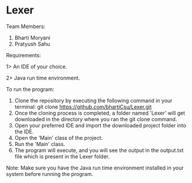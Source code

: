 # Lexer

Team Members:
1. Bharti Moryani
2. Pratyush Sahu

Requirements:

1> An IDE of your choice.

2> Java run time environment.

To run the program:

1. Clone the repository by executing the following command in your terminal:
   git clone https://github.com/bhartiCsu/Lexer.git
2. Once the cloning process is completed, a folder named 'Lexer' will get downloaded in the directory where you ran the git clone command.
3. Open your preferred IDE and import the downloaded project folder into the IDE.
4. Open the 'Main' class of the project.
5. Run the 'Main' class.
6. The program will execute, and you will see the output in the output.txt file which is present in the Lexer folder.

Note: Make sure you have the Java run time environment installed in your system before running the program.
